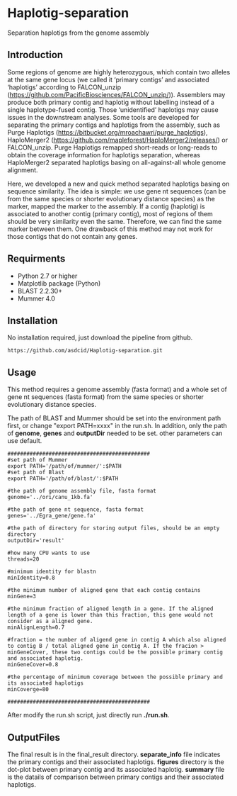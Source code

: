 # Haplotig-separation
Separation haplotigs from the genome assembly

## Introduction
Some regions of genome are highly heterozygous, which contain two alleles at the same gene locus (we called it ‘primary contigs’ and associated ‘haplotigs’ according to FALCON_unzip (https://github.com/PacificBiosciences/FALCON_unzip/)). Assemblers may produce both primary contig and haplotig without labelling instead of a single haplotype-fused contig. Those ‘unidentified’ haplotigs may cause issues in the downstream analyses. Some tools are developed for separating the primary contigs and haplotigs from the assembly, such as Purge Haplotigs (https://bitbucket.org/mroachawri/purge_haplotigs), HaploMerger2 (https://github.com/mapleforest/HaploMerger2/releases/) or FALCON_unzip. Purge Haplotigs remapped short-reads or long-reads to obtain the coverage information for haplotigs separation, whereas HaploMerger2 separated haplotigs basing on all-against-all whole genome alignment. 

Here, we developed a new and quick method separated haplotigs basing on sequence similarity. The idea is simple: we use gene nt sequences (can be from the same species or shorter evolutionary distance species) as the marker, mapped the marker to the assembly. If a contig (haplotig) is associated to another contig (primary contig), most of regions of them should be very similarity even the same. Therefore, we can find the same marker between them. One drawback of this method may not work for those contigs that do not contain any genes.


## Requirments
- Python 2.7 or higher
- Matplotlib package (Python)
- BLAST 2.2.30+
- Mummer 4.0


## Installation
No installation required, just download the pipeline from github.
```
https://github.com/asdcid/Haplotig-separation.git
```

## Usage
This method requires a genome assembly (fasta format) and a whole set of gene nt sequences (fasta format) from the same species or shorter evolutionary distance species. 

The path of BLAST and Mummer should be set into the environment path first, or change "export PATH=xxxx" in the run.sh. In addition, only the path of **genome**, **genes** and **outputDir** needed to be set. other parameters can use default.
```
#############################################
#set path of Mummer
export PATH='/path/of/mummer/':$PATH
#set path of Blast
export PATH='/path/of/blast/':$PATH

#the path of genome assembly file, fasta format
genome='../ori/canu_1kb.fa'

#the path of gene nt sequence, fasta format
genes='../Egra_gene/gene.fa'

#the path of directory for storing output files, should be an empty directory
outputDir='result'

#how many CPU wants to use
threads=20

#minimum identity for blastn
minIdentity=0.8

#the minimum number of aligned gene that each contig contains
minGene=3

#the minimum fraction of aligned length in a gene. If the aligned length of a gene is lower than this fraction, this gene would not consider as a aligned gene.
minAlignLength=0.7

#fraction = the number of aligend gene in contig A which also aligned to contig B / total aligned gene in contig A. If the fracion > minGeneCover, these two contigs could be the possible primary contig and associated haplotig.
minGeneCover=0.8

#the percentage of minimum coverage between the possible primary and its associated haplotigs
minCoverge=80

#############################################
```

After modify the run.sh script, just directly run **./run.sh**.

## OutputFiles
The final result is in the final_result directory. **separate_info** file indicates the primary contigs and their associated haplotigs. **figures** directory is the dot-plot between primary contig and its associated haplotig. **summary** file is the datails of comparison between primary contigs and their associated haplotigs.
